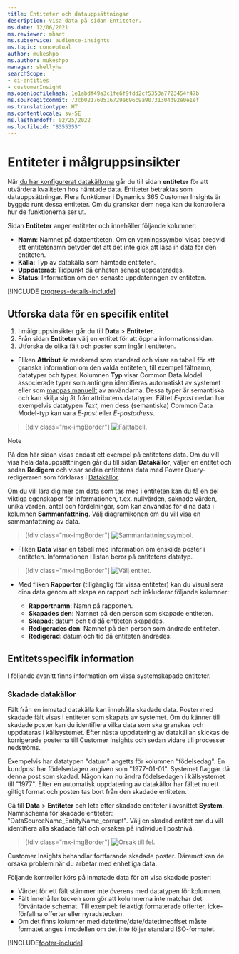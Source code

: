 ```yaml
---
title: Entiteter och datauppsättningar
description: Visa data på sidan Entiteter.
ms.date: 12/06/2021
ms.reviewer: mhart
ms.subservice: audience-insights
ms.topic: conceptual
author: mukeshpo
ms.author: mukeshpo
manager: shellyha
searchScope:
- ci-entities
- customerInsight
ms.openlocfilehash: 1e1abdf49a3c1fe6f9fdd2cf5353a7723454f47b
ms.sourcegitcommit: 73cb021760516729e696c9a90731304d92e0e1ef
ms.translationtype: HT
ms.contentlocale: sv-SE
ms.lasthandoff: 02/25/2022
ms.locfileid: "8355355"
---
```

# <a name="entities-in-audience-insights"></a>Entiteter i målgruppsinsikter

När [du har konfigurerat datakällorna](data-sources.md) går du till sidan **entiteter** för att utvärdera kvaliteten hos hämtade data. Entiteter betraktas som datauppsättningar. Flera funktioner i Dynamics 365 Customer Insights är byggda runt dessa entiteter. Om du granskar dem noga kan du kontrollera hur de funktionerna ser ut.

Sidan **Entiteter** anger entiteter och innehåller följande kolumner:

- **Namn**: Namnet på dataentiteten. Om en varningssymbol visas bredvid ett entitetsnamn betyder det att det inte gick att läsa in data för den entiteten.
- **Källa**: Typ av datakälla som hämtade entiteten.
- **Uppdaterad**: Tidpunkt då enheten senast uppdaterades.
- **Status**: Information om den senaste uppdateringen av entiteten.

[!INCLUDE [progress-details-include](../includes/progress-details-pane.md)]

## <a name="explore-a-specific-entitys-data"></a>Utforska data för en specifik entitet

1. I målgruppsinsikter går du till **Data** > **Entiteter**.
1. Från sidan **Entiteter** välj en entitet för att öppna informationssidan.  
1. Utforska de olika fält och poster som ingår i entiteten.

- Fliken **Attribut** är markerad som standard och visar en tabell för att granska information om den valda entiteten, till exempel fältnamn, datatyper och typer. Kolumnen **Typ** visar Common Data Model associerade typer som antingen identifieras automatiskt av systemet eller som [mappas manuellt](map-entities.md) av användarna. Dessa typer är semantiska och kan skilja sig åt från attributens datatyper. Fältet *E-post* nedan har exempelvis datatypen *Text*, men dess (semantiska) Common Data Model-typ kan vara *E-post* eller *E-postadress*.

> [!div class="mx-imgBorder"]
> ![Fälttabell.](media/data-manager-entities-fields.PNG "Fälttabell")

> [!NOTE]
> På den här sidan visas endast ett exempel på entitetens data. Om du vill visa hela datauppsättningen går du till sidan **Datakällor**, väljer en entitet och sedan **Redigera** och visar sedan entitetens data med Power Query-redigeraren som förklaras i [Datakällor](data-sources.md).

Om du vill lära dig mer om data som tas med i entiteten kan du få en del viktiga egenskaper för informationen, t.ex. nullvärden, saknade värden, unika värden, antal och fördelningar, som kan användas för dina data i kolumnen **Sammanfattning**. Välj diagramikonen om du vill visa en sammanfattning av data.

> [!div class="mx-imgBorder"]
> ![Sammanfattningssymbol.](media/data-manager-entities-summary.png "Datasammanfattningstabell")

- Fliken **Data** visar en tabell med information om enskilda poster i entiteten. Informationen i listan beror på entitetens datatyp.

> [!div class="mx-imgBorder"]
> ![Välj entitet.](media/data-manager-entities-data.png "Välj en entitet")

- Med fliken **Rapporter** (tillgänglig för vissa entiteter) kan du visualisera dina data genom att skapa en rapport och inkluderar följande kolumner:

  - **Rapportnamn**: Namn på rapporten.
  - **Skapades den**: Namnet på den person som skapade entiteten.
  - **Skapad**: datum och tid då entiteten skapades.
  - **Redigerades den**: Namnet på den person som ändrade entiteten.
  - **Redigerad**: datum och tid då entiteten ändrades. 

## <a name="entity-specific-information"></a>Entitetsspecifik information

I följande avsnitt finns information om vissa systemskapade entiteter.

### <a name="corrupted-data-sources"></a>Skadade datakällor

Fält från en inmatad datakälla kan innehålla skadade data. Poster med skadade fält visas i entiteter som skapats av systemet. Om du känner till skadade poster kan du identifiera vilka data som ska granskas och uppdateras i källsystemet. Efter nästa uppdatering av datakällan skickas de korrigerade posterna till Customer Insights och sedan vidare till processer nedströms. 

Exempelvis har datatypen &quot;datum&quot; angetts för kolumnen &quot;födelsedag&quot;. En kundpost har födelsedagen angiven som &quot;1977-01-01&quot;. Systemet flaggar då denna post som skadad. Någon kan nu ändra födelsedagen i källsystemet till &quot;1977&quot;. Efter en automatisk uppdatering av datakällor har fältet nu ett giltigt format och posten tas bort från den skadade entiteten. 

Gå till **Data** > **Entiteter** och leta efter skadade entiteter i avsnittet **System**. Namnschema för skadade entiteter: &quot;DataSourceName_EntityName_corrupt&quot;. Välj en skadad entitet om du vill identifiera alla skadade fält och orsaken på individuell postnivå.
> [!div class="mx-imgBorder"]
> ![Orsak till fel.](media/corruption-reason.png "Orsak till fel")

Customer Insights behandlar fortfarande skadade poster. Däremot kan de orsaka problem när du arbetar med enhetliga data.

Följande kontroller körs på inmatade data för att visa skadade poster: 

- Värdet för ett fält stämmer inte överens med datatypen för kolumnen.
- Fält innehåller tecken som gör att kolumnerna inte matchar det förväntade schemat. Till exempel: felaktigt formaterade offerter, icke-förfallna offerter eller nyradstecken.
- Om det finns kolumner med datetime/date/datetimeoffset måste formatet anges i modellen om det inte följer standard ISO-formatet.


[!INCLUDE[footer-include](../includes/footer-banner.md)]
